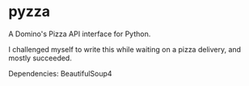 # pyzza
A Domino's Pizza API interface for Python.

I challenged myself to write this while waiting on a pizza delivery, and mostly succeeded.

Dependencies: BeautifulSoup4
